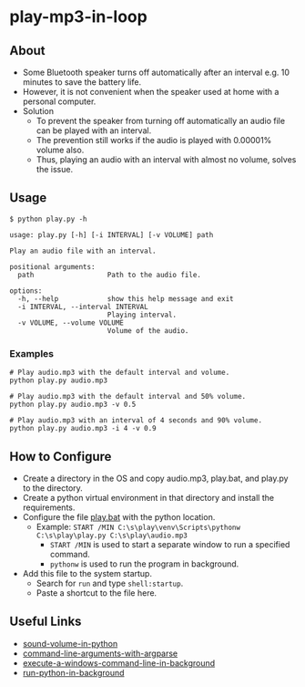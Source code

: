 # play-mp3-in-loop

## About

* Some Bluetooth speaker turns off automatically after an interval e.g. 10 minutes to save the battery life.
* However, it is not convenient when the speaker used at home with a personal computer.
* Solution
  * To prevent the speaker from turning off automatically an audio file can be played with an interval.
  * The prevention still works if the audio is played with 0.00001% volume also.
  * Thus, playing an audio with an interval with almost no volume, solves the issue.

## Usage

```shell
$ python play.py -h

usage: play.py [-h] [-i INTERVAL] [-v VOLUME] path

Play an audio file with an interval.

positional arguments:
  path                  Path to the audio file.

options:
  -h, --help            show this help message and exit
  -i INTERVAL, --interval INTERVAL
                        Playing interval.
  -v VOLUME, --volume VOLUME
                        Volume of the audio.
```

### Examples

```shell
# Play audio.mp3 with the default interval and volume.
python play.py audio.mp3

# Play audio.mp3 with the default interval and 50% volume.
python play.py audio.mp3 -v 0.5

# Play audio.mp3 with an interval of 4 seconds and 90% volume.
python play.py audio.mp3 -i 4 -v 0.9
```

## How to Configure

* Create a directory in the OS and copy audio.mp3, play.bat, and play.py to the directory.
* Create a python virtual environment in that directory and install the requirements.
* Configure the file [play.bat](play.bat) with the python location.
  * Example: `START /MIN C:\s\play\venv\Scripts\pythonw C:\s\play\play.py C:\s\play\audio.mp3`
    * `START /MIN` is used to start a separate window to run a specified command.
    * `pythonw` is used to run the program in background.
* Add this file to the system startup.
  * Search for `run` and type `shell:startup`.
  * Paste a shortcut to the file here.

## Useful Links

* [sound-volume-in-python](https://stackoverflow.com/questions/48337864/sound-volume-in-python)
* [command-line-arguments-with-argparse](https://towardsdatascience.com/a-simple-guide-to-command-line-arguments-with-argparse-6824c30ab1c3)
* [execute-a-windows-command-line-in-background](https://superuser.com/questions/198525/how-can-i-execute-a-windows-command-line-in-background)
* [run-python-in-background](https://stackoverflow.com/questions/9705982/pythonw-exe-or-python-exe)
